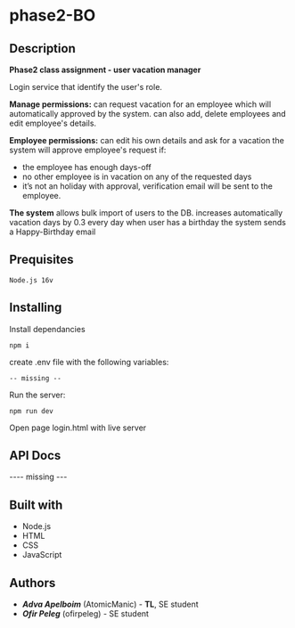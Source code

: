 # phase2-BO

## Description
**Phase2 class assignment - user vacation manager**

Login service that identify the user's role.

**Manage permissions:** can request vacation for an employee which will automatically approved by the system.
  can also add, delete employees and edit employee's details.
   
**Employee permissions:** can edit his own details and ask for a vacation
  the system will approve employee's request if:
  - the employee has enough days-off
  - no other employee is in vacation on any of the requested days
  - it’s not an holiday
  with approval, verification email will be sent to the employee. 

 **The system**
   allows bulk import of users to the DB.
   increases automatically vacation days by 0.3 every day 
   when user has a birthday the system sends a Happy-Birthday email
   
 ## Prequisites
 ```
 Node.js 16v
 ```
## Installing
Install dependancies
```
npm i
```
create .env file with the following variables:
```
-- missing --
```
Run the server:
```
npm run dev
```
Open page login.html with live server

## API Docs
---- missing ---
## Built with
- Node.js
- HTML
- CSS
- JavaScript

## Authors
- ***Adva Apelboim*** (AtomicManic) - **TL**, SE student
- ***Ofir Peleg*** (ofirpeleg) - SE student
